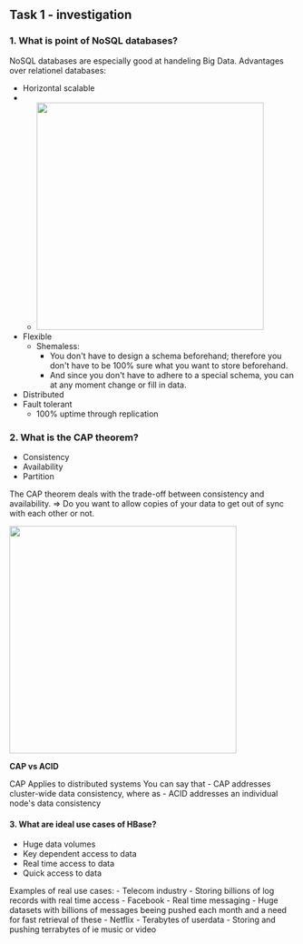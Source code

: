 ## Task 1 - investigation
### 1. What is point of NoSQL databases?

NoSQL databases are especially good at handeling Big Data. 
Advantages over relationel databases:

- Horizontal scalable 
- 
     -  <img src="https://media-exp1.licdn.com/dms/image/C4E12AQGTvaEI8H8q4g/article-cover_image-shrink_720_1280/0/1570364364976?e=1623888000&v=beta&t=gX7kmwymPkopN411vzCNeE1pZqmdk5ZpCzyBsO4N7DE" width="400">
- Flexible
  - Shemaless: 
     - You don't have to design a schema beforehand; therefore you don't have to be 100% sure what you want to store beforehand. 
     - And since you don't have to adhere to a special schema, you can at any moment change or fill in data.
- Distributed
- Fault tolerant
  - 100% uptime through replication



### 2. What is the CAP theorem?


- Consistency 
- Availability 
- Partition

The CAP theorem deals with the trade-off between consistency and availability. 
=> Do you want to allow copies of your data to get out of sync with each other or not.

<img src="https://www.researchgate.net/profile/Hamzeh_Khazaei/publication/282679529/figure/fig2/AS:614316814372880@1523475950595/Visualization-of-CAP-theorem.png" width="400">

**CAP vs ACID**

CAP Applies to distributed systems 
You can say that
     - CAP addresses cluster-wide data consistency, where as
     - ACID addresses an individual node's data consistency


#### 3. What are ideal use cases of HBase?

- Huge data volumes
- Key dependent access to data
- Real time access to data
- Quick access to data



Examples of real use cases:
     - Telecom industry
          - Storing billions of log records with real time access
     - Facebook
          - Real time messaging 
          - Huge datasets with billions of messages beeing pushed each month and a need for fast retrieval of these
     - Netflix
          - Terabytes of userdata
          - Storing and pushing terrabytes of ie music or video
